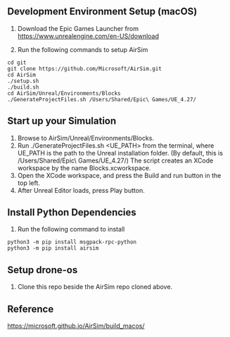 <h2> Development Environment Setup (macOS) </h2>

1) Download the Epic Games Launcher from https://www.unrealengine.com/en-US/download

2) Run the following commands to setup AirSim

```
cd git
git clone https://github.com/Microsoft/AirSim.git
cd AirSim
./setup.sh
./build.sh
cd AirSim/Unreal/Environments/Blocks
./GenerateProjectFiles.sh /Users/Shared/Epic\ Games/UE_4.27/
```

<h2> Start up your Simulation </h2>

1) Browse to AirSim/Unreal/Environments/Blocks.
2) Run ./GenerateProjectFiles.sh <UE_PATH> from the terminal, where UE_PATH is the path to the Unreal installation folder. (By default, this is /Users/Shared/Epic\ Games/UE_4.27/) The script creates an XCode workspace by the name Blocks.xcworkspace.
3) Open the XCode workspace, and press the Build and run button in the top left.
4) After Unreal Editor loads, press Play button.

<h2> Install Python Dependencies </h2>

1) Run the following command to install 

```
python3 -m pip install msgpack-rpc-python
python3 -m pip install airsim
```

<h2> Setup drone-os </h2>

1) Clone this repo beside the AirSim repo cloned above.

<h2> Reference </h2>

https://microsoft.github.io/AirSim/build_macos/
